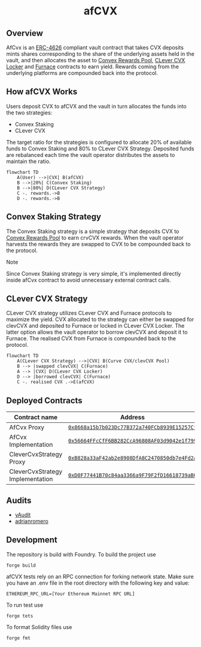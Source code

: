 
<h1 align="center"> afCVX </h1>


## Overview


AfCvx is an [ERC-4626](https://eips.ethereum.org/EIPS/eip-4626) compliant vault contract that takes CVX deposits mints shares corresponding to the share of the underlying assets held in the vault, and then allocates the asset to [Convex Rewards Pool](https://etherscan.io/address/0xCF50b810E57Ac33B91dCF525C6ddd9881B139332#code), [CLever CVX Locker](https://etherscan.io/address/0x96C68D861aDa016Ed98c30C810879F9df7c64154#code) and [Furnace](https://etherscan.io/address/0xCe4dCc5028588377E279255c0335Effe2d7aB72a#code) contracts to earn yield. Rewards coming from the underlying platforms are compounded back into the protocol.

## How afCVX Works

Users deposit CVX to afCVX and the vault in turn allocates the funds into the two strategies:
- Convex Staking
- CLever CVX 

The target ratio for the strategies is configured to allocate 20% of available funds to Convex Staking and 80% to CLever CVX Strategy. Deposited funds are rebalanced each time the vault operator distributes the assets to maintain the ratio.

```mermaid
flowchart TD
    A(User) -->|CVX| B(afCVX)
    B -->|20%| C(Convex Staking)
    B -->|80%| D(CLever CVX Strategy)
    C -. rewards.->B
    D -. rewards.->B
```

## Convex Staking Strategy

The Convex Staking strategy is a simple strategy that deposits CVX to [Convex Rewards Pool](https://etherscan.io/address/0xCF50b810E57Ac33B91dCF525C6ddd9881B139332#code) to earn crvCVX rewards. When the vault operator harvests the rewards they are swapped to CVX to be compounded back to the protocol.

> [!NOTE] 
> Since Convex Staking strategy is very simple, it's implemented directly inside afCvx contract to avoid unnecessary external contract calls.

## CLever CVX Strategy

CLever CVX strategy utilizes CLever CVX and Furnace protocols to maximize the yield. CVX allocated to the strategy can either be swapped for clevCVX and deposited to Furnace or locked in CLever CVX Locker. The latter option allows the vault operator to borrow clevCVX and deposit it to Furnace. The realised CVX from Furnace is compounded back to the protocol.

```mermaid
flowchart TD
    A(CLever CVX Strategy) -->|CVX| B(Curve CVX/clevCVX Pool)
    B --> |swapped clevCVX| C(Furnace)
    A --> |CVX| D(CLever CVX Locker)
    D --> |borrowed clevCVX| C(Furnace)
    C -. realised CVX .->E(afCVX)
```

## Deployed Contracts

|Contract name|Address|
|-----------|--------------|
|AfCvx Proxy| [`0x8668a15b7b023Dc77B372a740FCb8939E15257Cf`](https://etherscan.io/address/0x8668a15b7b023Dc77B372a740FCb8939E15257Cf)|
|AfCvx Implementation|[`0x56664FFcCfF6BB282CcA96808AF03d9042e1f799`](https://etherscan.io/address/0x56664ffccff6bb282cca96808af03d9042e1f799)|
|CleverCvxStrategy Proxy|[`0xB828a33aF42ab2e8908DfA8C2470850db7e4Fd2a`](https://etherscan.io/address/0xB828a33aF42ab2e8908DfA8C2470850db7e4Fd2a)|
|CleverCvxStrategy Implementation|[`0xD0F77441B70c84aa3366a9F79F2fD16618739aB0`](https://etherscan.io/address/0xd0f77441b70c84aa3366a9f79f2fd16618739ab0)|


## Audits

- [yAudit](https://reports.yaudit.dev/reports/04-2025-asymmetry-afCFV/)
- [adrianromero](https://github.com/romeroadrian/audits/tree/main/solo/2024-05-afcvx)

## Development

The repository is build with Foundry.
To build the project use 

```
forge build
```

afCVX tests rely on an RPC connection for forking network state. Make sure you have an .env file in the root directory with the following key and value:

```
ETHEREUM_RPC_URL=[Your Ethereum Mainnet RPC URL]
```

To run test use 

```
forge tets
```

To format Solidity files use

```
forge fmt
```
